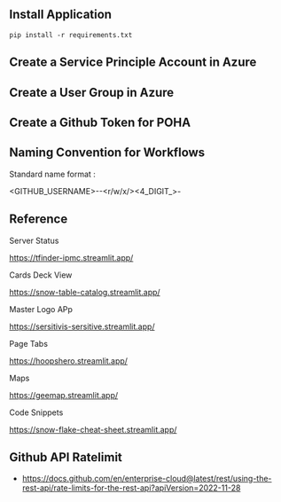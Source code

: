 
## Install Application

```commandline
pip install -r requirements.txt
```



## Create a Service Principle Account in Azure


## Create a User Group in Azure


## Create a Github Token for POHA


## Naming Convention for Workflows

Standard name format :

<GITHUB_USERNAME>-<CLOUD>-<r/w/x/><4_DIGIT_>-


## Reference
Server Status

https://tfinder-ipmc.streamlit.app/

Cards Deck View

https://snow-table-catalog.streamlit.app/

Master Logo APp

https://sersitivis-sersitive.streamlit.app/

Page Tabs

https://hoopshero.streamlit.app/

Maps

https://geemap.streamlit.app/

Code Snippets

https://snow-flake-cheat-sheet.streamlit.app/

## Github API Ratelimit

- https://docs.github.com/en/enterprise-cloud@latest/rest/using-the-rest-api/rate-limits-for-the-rest-api?apiVersion=2022-11-28